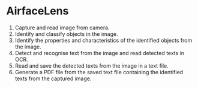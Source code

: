 # AirfaceLens
1. Capture and read image from camera.
2. Identify and classify objects in the image.
3. Identify the properties and characteristics of the identified objects from the image.
4. Detect and recognise text from the image and read detected texts in OCR.
5. Read and save the detected texts from the image in a text file.
6. Generate a PDF file from the saved text file containing the identified texts from the captured image.
